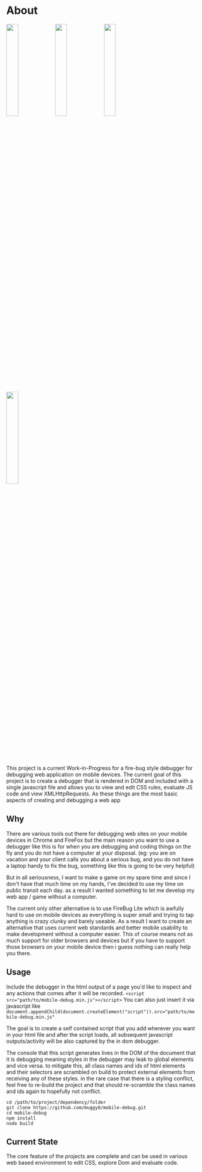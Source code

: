 # About

<img src="//i.imgur.com/fzjaNpC.png" width="25%"/>
<img src="//i.imgur.com/eJCz0px.png" width="25%"/>
<img src="//i.imgur.com/0VSeXNi.png" width="25%"/>
<img src="//i.imgur.com/RMLMIgh.png" width="25%"/>

This project is a current Work-in-Progress for a fire-bug style debugger for debugging web application on mobile devices. The current goal of this project is to create a debugger that is rendered in DOM and included with a single javascript file and allows you to view and edit CSS rules, evaluate JS code and view XMLHttpRequests. As these things are the most basic aspects of creating and debugging a web app

## Why

There are various tools out there for debugging web sites on your mobile devices in Chrome and FireFox but the main reason you want to use a debugger like this is for when you are debugging and coding things on the fly and you do not have a computer at your disposal. (eg: you are on vacation and your client calls you about a serious bug, and you do not have a laptop handy to fix the bug, something like this is going to be very helpful)

But in all seriousness, I want to make a game on my spare time and since I don't have that much time on my hands, I've decided to use my time on public transit each day. as a result I wanted something to let me develop my web app / game without a computer.

The current only other alternative is to use FireBug Lite which is awfully hard to use on mobile devices as everything is super small and trying to tap anything is crazy clunky and barely useable. As a result I want to create an alternative that uses current web standards and better mobile usability to make development without a computer easier. This of course means not as much support for older browsers and devices but if you have to support those browsers on your mobile device then i guess nothing can really help you there.

## Usage

Include the debugger in the html output of a page you'd like to inspect and any actions that comes after it will be recorded.
```<script src="path/to/mobile-debug.min.js"></script>```
You can also just insert it via javascript like
```document.appendChild(document.createElement("script")).src="path/to/mobile-debug.min.js"```

The goal is to create a self contained script that you add wherever you want in your html file and after the script loads, all subsequent javascript outputs/activity will be also captured by the in dom debugger.

The console that this script generates lives in the DOM of the document that it is debugging meaning styles in the debugger may leak to global elements and vice versa. to mitigate this, all class names and ids of html elements and their selectors are scrambled on build to protect external elements from receiving any of these styles. in the rare case that there is a styling conflict, feel free to re-build the project and that should re-scramble the class names and ids again to hopefully not conflict.
```
cd /path/to/project/dependency/folder
git clone https://github.com/muggy8/mobile-debug.git
cd mobile-debug
npm install
node build
```

## Current State

The core feature of the projects are complete and can be used in various web based environment to edit CSS, explore Dom and evaluate code.
